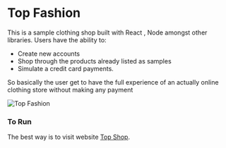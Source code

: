 # Top Fashion
This is a sample clothing shop built  with  React , Node  amongst other libraries. 
Users have the ability to: 
- Create new accounts 
- Shop through the products already listed as samples 
- Simulate a credit card payments.

So basically the user get to have the full experience of an actually online clothing store without making any payment 


![Top Fashion](https://user-images.githubusercontent.com/33573587/75645814-c65cd100-5c1d-11ea-8972-6f2f65be8ec4.png)



### To Run
The best way is to visit  website  [Top Shop](https://top-fashion.herokuapp.com/).
